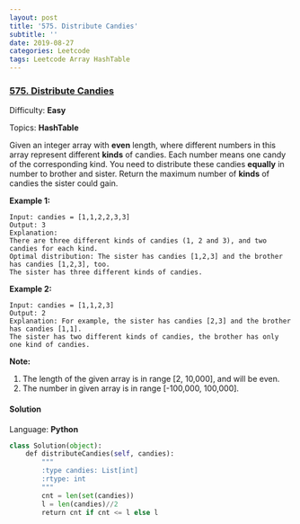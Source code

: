 ```yaml
---
layout: post
title: '575. Distribute Candies'
subtitle: ''
date: 2019-08-27
categories: Leetcode
tags: Leetcode Array HashTable
---
```

### [575\. Distribute Candies](https://leetcode.com/problems/distribute-candies/)

Difficulty: **Easy**

Topics: **HashTable**

Given an integer array with **even** length, where different numbers in this array represent different **kinds** of candies. Each number means one candy of the corresponding kind. You need to distribute these candies **equally** in number to brother and sister. Return the maximum number of **kinds** of candies the sister could gain.

**Example 1:**  

```
Input: candies = [1,1,2,2,3,3]
Output: 3
Explanation:
There are three different kinds of candies (1, 2 and 3), and two candies for each kind.
Optimal distribution: The sister has candies [1,2,3] and the brother has candies [1,2,3], too. 
The sister has three different kinds of candies. 
```

**Example 2:**  

```
Input: candies = [1,1,2,3]
Output: 2
Explanation: For example, the sister has candies [2,3] and the brother has candies [1,1]. 
The sister has two different kinds of candies, the brother has only one kind of candies. 
```

**Note:**

1.  The length of the given array is in range [2, 10,000], and will be even.
2.  The number in given array is in range [-100,000, 100,000].


#### Solution

Language: **Python**

```python
class Solution(object):
    def distributeCandies(self, candies):
        """
        :type candies: List[int]
        :rtype: int
        """
        cnt = len(set(candies))
        l = len(candies)//2
        return cnt if cnt <= l else l
            
```